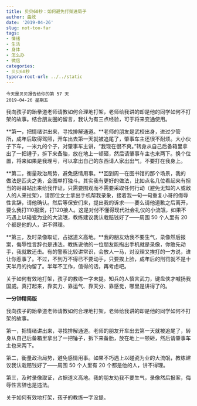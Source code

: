 ```yaml
---
title: 贝贝60秒：如何避免打架进局子
author: 曲政
date: '2019-04-26'
slug: not-too-far
tags:
- 情绪
- 生活
- 身体
- 怎么办
- 微信
categories:
- 贝贝60秒
typora-root-url: ../../static
---
```


```
今天是贝贝报告给你的第 57 天
2019-04-26 星期五
```

我向孩子的跆拳道老师请教如何合理地打架，老师给我讲的却是他的同学如何不打架的故事。结合朋友圈的留言，我认为有三点经验，可于将来变通使用。

**第一，把情绪讲出来，寻找排解通道。**老师的朋友是武校出身，进过少管所，成年后取得驾照，开车出去第一天就被追尾了，肇事车主还很不耐烦。大小伙子下车，一米九的个子，对肇事车主讲，“我现在很不爽。”转身从自己后备箱里拿出了一把锤子，拆下来备胎，放在地上一顿砸，然后请肇事车主也来两下。换个位置，将来如果是我理亏，可以拿出自己的东西请人家出出气，不要打在我身上。

**第二，衡量政治局势，避免感情用事。**回到周一在图书馆的那个场景，我的做法是匹夫之勇，企图单打独斗。其实我有更好的做法，比如点名几位看起来有担当的哥哥站出来给我作证，只需要围观而不需要采取任何行动（避免无知的人或敌人的人来拉架），请那位女士拿出手机帮我录象，接着我一句一句重复小哥的侮辱性言辞，请他确认。然后等保安们来，提出我的诉求——要么请他道歉之后离开，要么我打110报案，打120接人。这是对付不懂得现代社会礼仪的小流氓，如果不巧遇上以碰瓷为业的大流氓，教练建议我认栽赔钱好了——周围 50 个人里有 20 个都是他的人，讲不得理。

**第三，及时录像取证，占据道义高地。**我的朋友劝我不要生气，录像然后报案，侮辱性言辞也是违法。教练说他的一位朋友能掏出手机就是录像，你敢先动手，我就敢还击。有的警察比较讲常识，会放人一马，对没理又挨打的一方说，谁让你惹事了。不过，不到万不得已不要动手，只要挨上脸，成年后的刑罚就不是十天半月的拘留了。半年不工作，值得的话，再考虑吧。

关于如何有效地打架，孩子的教练一字未提。知兵的人慎言武力，键盘侠才喊扬我国威。真打起来，靠实力、靠运气、靠天分、靠感觉，哪里是讲得了的。

**一分钟精简版**

我向孩子的跆拳道老师请教如何合理地打架，老师给我讲的却是他的同学如何不打架的故事。

第一，把情绪讲出来，寻找排解通道。老师的朋友开车出去第一天就被追尾了，转身从自己后备箱里拿出了一把锤子，拆下来备胎，放在地上一顿砸，然后请肇事车主也来两下。

第二，衡量政治局势，避免感情用事。如果不巧遇上以碰瓷为业的大流氓，教练建议我认栽赔钱好了——周围 50 个人里有 20 个都是他的人，讲不得理。

第三，及时录像取证，占据道义高地。我的朋友劝我不要生气，录像然后报案，侮辱性言辞也是违法。

关于如何有效地打架，孩子的教练一字没提。